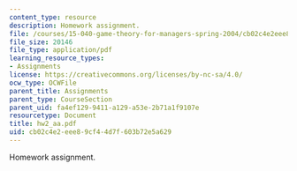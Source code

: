 ```yaml
---
content_type: resource
description: Homework assignment.
file: /courses/15-040-game-theory-for-managers-spring-2004/cb02c4e2eee89cf44d7f603b72e5a629_hw2_aa.pdf
file_size: 20146
file_type: application/pdf
learning_resource_types:
- Assignments
license: https://creativecommons.org/licenses/by-nc-sa/4.0/
ocw_type: OCWFile
parent_title: Assignments
parent_type: CourseSection
parent_uid: fa4ef129-9411-a129-a53e-2b71a1f9107e
resourcetype: Document
title: hw2_aa.pdf
uid: cb02c4e2-eee8-9cf4-4d7f-603b72e5a629
---
```

Homework assignment.